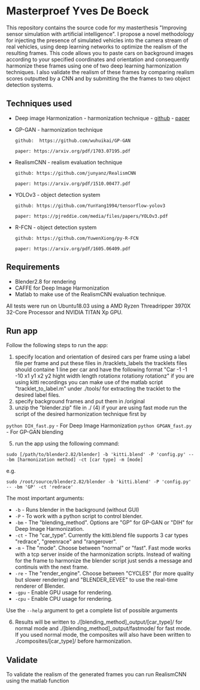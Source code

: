 # Masterproef Yves De Boeck
 This repository contains the source code for my masterthesis "Improving sensor simulation with artificial intelligence". I propose a novel methodology for injecting the presence of simulated vehicles into the camera stream of real vehicles, using deep learning networks to optimize the realism of the resulting frames. This code allows you to paste cars on background images according to your specified coordinates and orientation and consequently harmonize these frames using one of two deep learning harmonization techniques. I also validate the realism of these frames by comparing realism scores outputted by a CNN and by submitting the the frames to two object detection systems. 
 
## Techniques used
* Deep image Harmonization - harmonization technique - [github]( https://github.com/wasidennis/DeepHarmonizationhttps://github.com/wasidennis/DeepHarmonization) - [paper](https://arxiv.org/pdf/1703.00069.pdf)
      
* GP-GAN - harmonization technique

      github:  https://github.com/wuhuikai/GP-GAN
      
      paper: https://arxiv.org/pdf/1703.07195.pdf
      
* RealismCNN - realism evaluation technique

      github: https://github.com/junyanz/RealismCNN
      
      paper: https://arxiv.org/pdf/1510.00477.pdf
      
      
* YOLOv3 - object detection system

      github: https://github.com/YunYang1994/tensorflow-yolov3
      
      paper: https://pjreddie.com/media/files/papers/YOLOv3.pdf
      
      
* R-FCN - object detection system

      github: https://github.com/YuwenXiong/py-R-FCN
      
      paper: https://arxiv.org/pdf/1605.06409.pdf      
 
## Requirements
* Blender2.8 for rendering
* CAFFE for Deep Image Harmonization
* Matlab to make use of the RealismCNN evaluation technique. 
 
All tests were run on Ubuntu18.03 using a AMD Ryzen Threadripper 3970X 32-Core Processor and NVIDIA TITAN Xp GPU. 

## Run app
Follow the following steps to run the app: 
 1) specify location and orientation of desired cars per frame using a label file per frame and put these files in /tracklets_labels
 the tracklets files should containe 1 line per car and have the following format 
 "Car -1 -1 -10 x1 y1 x2 y2 hight width length rotationx rotationy rotationz"
 if you are using kitti recordings you can make use of the matlab script "tracklet_to_label.m" under ./tools/ for extracting the tracklet to the desired label files. 
 2) specify background frames and put them in /original
 3) unzip the "blender.zip" file in ./
 (4) if your are using fast mode run the script of the desired harmonization technique first by 
 
   `python DIH_fast.py` - For Deep Image Harmonization
   `python GPGAN_fast.py` - For GP-GAN blending
 
 5) run the app using the following command: 
 
 `sudo [/path/to/blender2.82/blender] -b 'kitti.blend' -P 'config.py' -- -bm [harmonization method] -ct [car type] -m [mode] `
 
 e.g. 
 
 `sudo /root/source/blender2.82/blender -b 'kitti.blend' -P 'config.py' -- -bm 'GP' -ct 'redrace'  `
 
 The most important arguments: 
* `-b` - Runs blender in the background (without GUI)
* `-P` - To work with a python script to control blender.
* `-bm` - The "blending_method". Options are "GP" for GP-GAN or "DIH" for Deep Image Harmonization.
* `-ct` - The "car_type". Currently the kitti.blend file supports 3 car types "redrace", "greenrace" and "rangerover". 
* `-m` - The "mode". Choose between "normal" or "fast". Fast mode works with a tcp server inside of the harmonization scripts. Instead of waiting for the frame to harmonize the blender script just sends a message and continuis with the next frame. 
* `-re` - The "render_engine". Choose between "CYCLES" (for more quality but slower rendering) and "BLENDER_EEVEE" to use the real-time renderer of Blender. 
* `-gpu` - Enable GPU usage for rendering.  
* `-cpu` - Enable CPU usage for rendering.

Use the `--help` argument to get a complete list of possible arguments

6) Results will be written to ./[blending_method]_output/[car_type]/ for normal mode and ./[blending_method]_output/fastmode/ for fast mode. If you used normal mode, the composites will also have been written to ./composites/[car_type]/ before harmonization. 


## Validate 
To validate the realism of the generated frames you can run RealismCNN using the matlab function 

